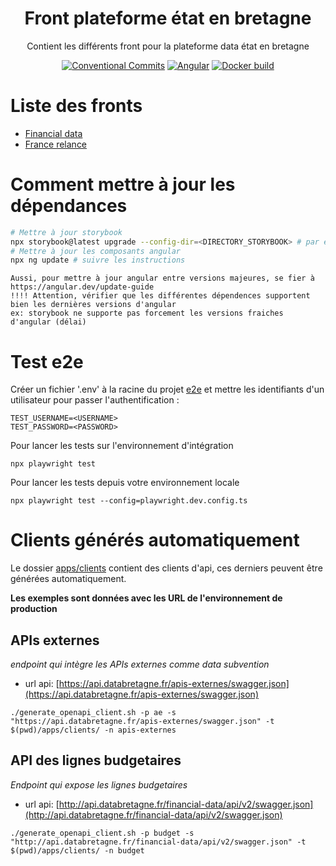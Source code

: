 <h1 align="center" style="border-bottom: none">
    <div>
        Front plateforme état en bretagne
    </div>
</h1>

<p align="center">
    Contient les différents front pour la plateforme data état en bretagne<br/>
</p>

<div align="center">
 
[![Conventional Commits](https://img.shields.io/badge/Conventional%20Commits-1.0.0-green.svg)](https://conventionalcommits.org)
[![Angular](https://img.shields.io/badge/angular-15-blue)](https://angular.io/)
[![Docker build](https://img.shields.io/badge/docker-automated-informational)](https://docs.docker.com/compose/)

</div>


# Liste des fronts

* [Financial data](./apps/financial-data/README.md)
* [France relance](./apps/france-relance/README.md)

## 

# Comment mettre à jour les dépendances

```bash
# Mettre à jour storybook
npx storybook@latest upgrade --config-dir=<DIRECTORY_STORYBOOK> # par ex. apps/common-lib/.storybook
# Mettre à jour les composants angular
npx ng update # suivre les instructions

```

    Aussi, pour mettre à jour angular entre versions majeures, se fier à https://angular.dev/update-guide
    !!!! Attention, vérifier que les différentes dépendences supportent bien les dernières versions d'angular
    ex: storybook ne supporte pas forcement les versions fraiches d'angular (délai)

# Test e2e

Créer un fichier '.env' à la racine du projet [e2e](./e2e) et mettre les identifiants d'un utilisateur pour passer l'authentification :  

```
TEST_USERNAME=<USERNAME>
TEST_PASSWORD=<PASSWORD>
```

Pour lancer les tests sur l'environnement d'intégration
```
npx playwright test
```

Pour lancer les tests depuis votre environnement locale
```
npx playwright test --config=playwright.dev.config.ts
```

# Clients générés automatiquement

Le dossier [apps/clients](./apps/clients/) contient des clients d'api, ces derniers peuvent être générées automatiquement.

**Les exemples sont données avec les URL de l'environnement de production**

## APIs externes

*endpoint qui intègre les APIs externes comme data subvention*

 - url api: [https://api.databretagne.fr/apis-externes/swagger.json](https://api.databretagne.fr/apis-externes/swagger.json)

```
./generate_openapi_client.sh -p ae -s "https://api.databretagne.fr/apis-externes/swagger.json" -t $(pwd)/apps/clients/ -n apis-externes
```

## API des lignes budgetaires

*Endpoint qui expose les lignes budgetaires*

  - url api: [http://api.databretagne.fr/financial-data/api/v2/swagger.json](http://api.databretagne.fr/financial-data/api/v2/swagger.json)

```
./generate_openapi_client.sh -p budget -s "http://api.databretagne.fr/financial-data/api/v2/swagger.json" -t $(pwd)/apps/clients/ -n budget
```